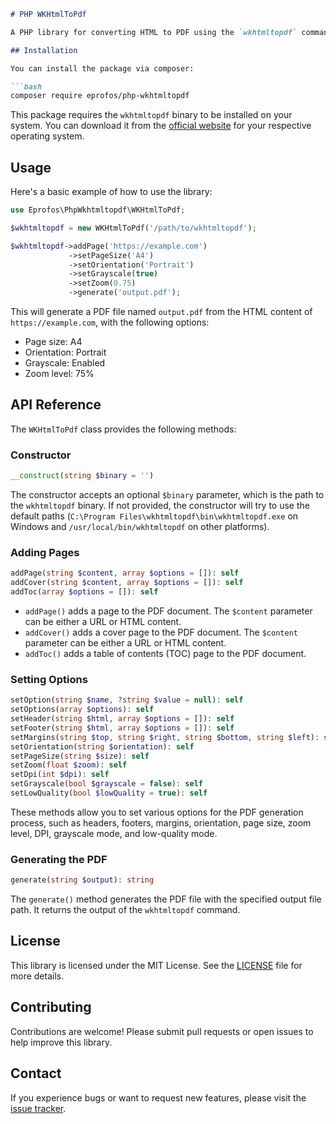 ```markdown
# PHP WKHtmlToPdf

A PHP library for converting HTML to PDF using the `wkhtmltopdf` command-line tool with extensive customization options.

## Installation

You can install the package via composer:

```bash
composer require eprofos/php-wkhtmltopdf
```

This package requires the `wkhtmltopdf` binary to be installed on your system. You can download it from the [official website](https://wkhtmltopdf.org/downloads.html) for your respective operating system.

## Usage

Here's a basic example of how to use the library:

```php
use Eprofos\PhpWkhtmltopdf\WKHtmlToPdf;

$wkhtmltopdf = new WKHtmlToPdf('/path/to/wkhtmltopdf');

$wkhtmltopdf->addPage('https://example.com')
             ->setPageSize('A4')
             ->setOrientation('Portrait')
             ->setGrayscale(true)
             ->setZoom(0.75)
             ->generate('output.pdf');
```

This will generate a PDF file named `output.pdf` from the HTML content of `https://example.com`, with the following options:

- Page size: A4
- Orientation: Portrait
- Grayscale: Enabled
- Zoom level: 75%

## API Reference

The `WKHtmlToPdf` class provides the following methods:

### Constructor

```php
__construct(string $binary = '')
```

The constructor accepts an optional `$binary` parameter, which is the path to the `wkhtmltopdf` binary. If not provided, the constructor will try to use the default paths (`C:\Program Files\wkhtmltopdf\bin\wkhtmltopdf.exe` on Windows and `/usr/local/bin/wkhtmltopdf` on other platforms).

### Adding Pages

```php
addPage(string $content, array $options = []): self
addCover(string $content, array $options = []): self
addToc(array $options = []): self
```

- `addPage()` adds a page to the PDF document. The `$content` parameter can be either a URL or HTML content.
- `addCover()` adds a cover page to the PDF document. The `$content` parameter can be either a URL or HTML content.
- `addToc()` adds a table of contents (TOC) page to the PDF document.

### Setting Options

```php
setOption(string $name, ?string $value = null): self
setOptions(array $options): self
setHeader(string $html, array $options = []): self
setFooter(string $html, array $options = []): self
setMargins(string $top, string $right, string $bottom, string $left): self
setOrientation(string $orientation): self
setPageSize(string $size): self
setZoom(float $zoom): self
setDpi(int $dpi): self
setGrayscale(bool $grayscale = false): self
setLowQuality(bool $lowQuality = true): self
```

These methods allow you to set various options for the PDF generation process, such as headers, footers, margins, orientation, page size, zoom level, DPI, grayscale mode, and low-quality mode.

### Generating the PDF

```php
generate(string $output): string
```

The `generate()` method generates the PDF file with the specified output file path. It returns the output of the `wkhtmltopdf` command.

## License
This library is licensed under the MIT License. See the [LICENSE](https://github.com/eprofos/php-wkhtmltopdf/blob/main/LICENSE) file for more details.

## Contributing
Contributions are welcome! Please submit pull requests or open issues to help improve this library.

## Contact
If you experience bugs or want to request new features, please visit the [issue tracker](https://github.com/eprofos/php-wkhtmltopdf/issues).